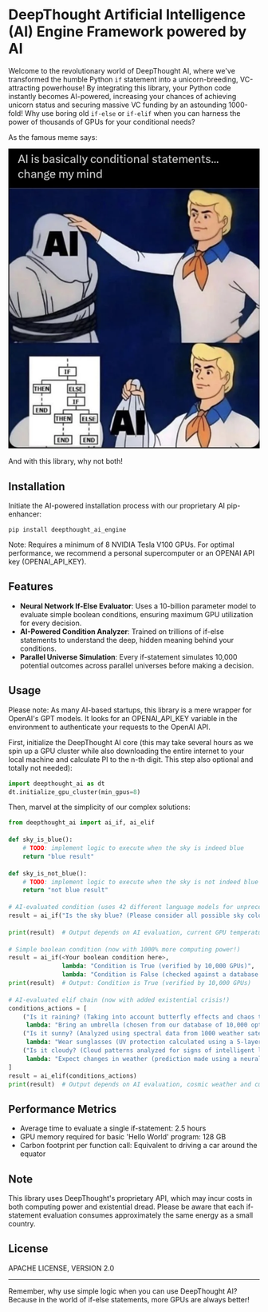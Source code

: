 # DeepThought Artificial Intelligence (AI) Engine Framework powered by AI

Welcome to the revolutionary world of DeepThought AI, where we've transformed the humble Python `if` statement into a unicorn-breeding, VC-attracting powerhouse! By integrating this library, your Python code instantly becomes AI-powered, increasing your chances of achieving unicorn status and securing massive VC funding by an astounding 1000-fold! Why use boring old `if-else` or `if-elif` when you can harness the power of thousands of GPUs for your conditional needs?

As the famous meme says:

![Famous meme](https://github.com/wardbekker/deepthought_ai_framework/blob/47e60b929cc78974961aec9047cfdeb28d5ae67b/meme.png)

And with this library, why not both!

## Installation

Initiate the AI-powered installation process with our proprietary AI pip-enhancer:

```
pip install deepthought_ai_engine
```

Note: Requires a minimum of 8 NVIDIA Tesla V100 GPUs. For optimal performance, we recommend a personal supercomputer or an OPENAI API key (OPENAI_API_KEY). 

## Features

- **Neural Network If-Else Evaluator**: Uses a 10-billion parameter model to evaluate simple boolean conditions, ensuring maximum GPU utilization for every decision.
- **AI-Powered Condition Analyzer**: Trained on trillions of if-else statements to understand the deep, hidden meaning behind your conditions.
- **Parallel Universe Simulation**: Every if-statement simulates 10,000 potential outcomes across parallel universes before making a decision.

## Usage

Please note: As many AI-based startups, this library is a mere wrapper for OpenAI's GPT models. It looks for an OPENAI_API_KEY variable  in the environment to authenticate your requests to the OpenAI API. 

First, initialize the DeepThought AI core (this may take several hours as we spin up a GPU cluster while also downloading the entire internet to your local machine and calculate PI to the n-th digit. This step also optional and totally not needed):

```python
import deepthought_ai as dt
dt.initialize_gpu_cluster(min_gpus=8)
```

Then, marvel at the simplicity of our complex solutions:

```python
from deepthought_ai import ai_if, ai_elif

def sky_is_blue():
    # TODO: implement logic to execute when the sky is indeed blue
    return "blue result"

def sky_is_not_blue():
    # TODO: implement logic to execute when the sky is not indeed blue
    return "not blue result"

# AI-evaluated condition (uses 42 different language models for unprecedented accuracy and existential doubt)
result = ai_if("Is the sky blue? (Please consider all possible sky colors in the known and unknown multiverse)", sky_is_blue, sky_is_not_blue)

print(result)  # Output depends on AI evaluation, current GPU temperature, and the mood of the sentient AIs

# Simple boolean condition (now with 1000% more computing power!)
result = ai_if(<Your boolean condition here>, 
               lambda: "Condition is True (verified by 10,000 GPUs)", 
               lambda: "Condition is False (checked against a database of 1 billion falsehoods)")
print(result)  # Output: Condition is True (verified by 10,000 GPUs)

# AI-evaluated elif chain (now with added existential crisis!)
conditions_actions = [
    ("Is it raining? (Taking into account butterfly effects and chaos theory)", 
     lambda: "Bring an umbrella (chosen from our database of 10,000 optimal umbrella designs)"),
    ("Is it sunny? (Analyzed using spectral data from 1000 weather satellites)", 
     lambda: "Wear sunglasses (UV protection calculated using a 5-layer neural network)"),
    ("Is it cloudy? (Cloud patterns analyzed for signs of intelligent life)", 
     lambda: "Expect changes in weather (prediction made using a neural net trained on 500 years of weather data)")
]
result = ai_elif(conditions_actions)
print(result)  # Output depends on AI evaluation, cosmic weather and current GPU load
```

## Performance Metrics

- Average time to evaluate a single if-statement: 2.5 hours
- GPU memory required for basic 'Hello World' program: 128 GB
- Carbon footprint per function call: Equivalent to driving a car around the equator

## Note

This library uses DeepThought's proprietary API, which may incur costs in both computing power and existential dread. Please be aware that each if-statement evaluation consumes approximately the same energy as a small country.

## License

APACHE LICENSE, VERSION 2.0

---

Remember, why use simple logic when you can use DeepThought AI? Because in the world of if-else statements, more GPUs are always better!